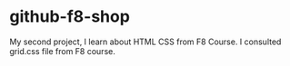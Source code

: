 # github-f8-shop
My second project, I learn about HTML CSS from F8 Course.
I consulted grid.css file from F8 course.
